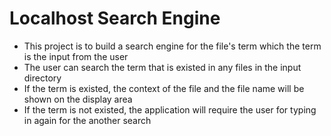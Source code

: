 # Localhost Search Engine
- This project is to build a search engine for the file's term which the term is the input from the user
- The user can search the term that is existed in any files in the input directory
- If the term is existed, the context of the file and the file name will be shown on the display area
- If the term is not existed, the application will require the user for typing in again for the another search
